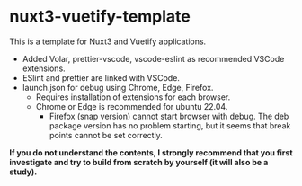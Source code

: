 # nuxt3-vuetify-template

This is a template for Nuxt3 and Vuetify applications.

- Added Volar, prettier-vscode, vscode-eslint as recommended VSCode extensions.
- ESlint and prettier are linked with VSCode.
- launch.json for debug using Chrome, Edge, Firefox.
  - Requires installation of extensions for each browser.
  - Chrome or Edge is recommended for ubuntu 22.04.
    - Firefox (snap version) cannot start browser with debug. The deb package version has no problem starting, but it seems that break points cannot be set correctly.

**If you do not understand the contents, I strongly recommend that you first investigate and try to build from scratch by yourself (it will also be a study).**
